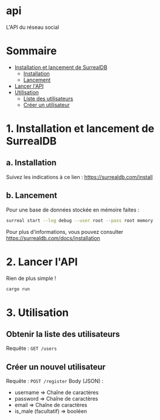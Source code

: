 # api
L'API du réseau social

# Sommaire
- [Installation et lancement de SurrealDB](#1-installation-de-surrealdb)
    - [Installation](#a-installation)
    - [Lancement](#b-lancement)
- [Lancer l'API](#2-lancer-lapi)
- [Utilisation](#3-utilisation)
    - [Liste des utilisateurs](#obtenir-la-liste-des-utilisateurs)
    - [Créer un utilisateur](#créer-un-nouvel-utilisateur)

# 1. Installation et lancement de SurrealDB
## a. Installation
Suivez les indications à ce lien : https://surrealdb.com/install

## b. Lancement
Pour une base de données stockée en mémoire faites :
```bash
surreal start --log debug --user root --pass root memory
```

Pour plus d'informations, vous pouvez consulter https://surrealdb.com/docs/installation

# 2. Lancer l'API
Rien de plus simple !
```bash
cargo run
```

# 3. Utilisation

## Obtenir la liste des utilisateurs
Requête : `GET /users`

## Créer un nouvel utilisateur
Requête : `POST /register`
Body (JSON) :
- username => Chaîne de caractères
- password => Chaîne de caractères
- email => Chaîne de caractères
- is_male (facultatif) => booléen